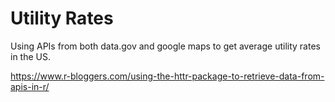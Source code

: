 # Utility Rates
Using APIs from both data.gov and google maps to get average utility rates in the US.

https://www.r-bloggers.com/using-the-httr-package-to-retrieve-data-from-apis-in-r/
